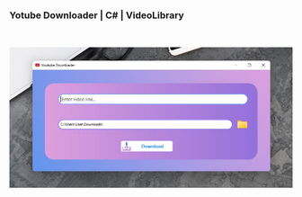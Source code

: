 <h3>Yotube Downloader | C# | VideoLibrary</h3>
<br>
<p align="center">
  <img src="https://github.com/ulugbekivich/youtube-downloader/blob/main/assets/preview.jpg">
</p>